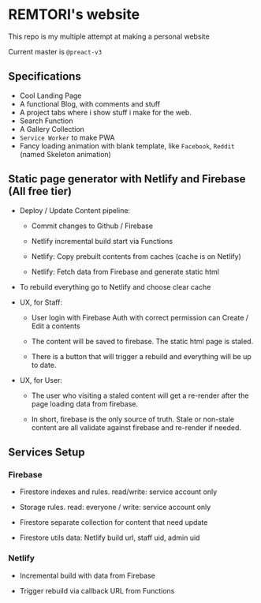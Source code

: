 # REMTORI's website

This repo is my multiple attempt at making a personal website

Current master is `@preact-v3`

## Specifications

- Cool Landing Page
- A functional Blog, with comments and stuff
- A project tabs where i show stuff i make for the web.
- Search Function
- A Gallery Collection
- `Service Worker` to make PWA
- Fancy loading animation with blank template, like `Facebook`, `Reddit` (named Skeleton animation)

## Static page generator with Netlify and Firebase (All free tier)

- Deploy / Update Content pipeline:

	- Commit changes to Github / Firebase

	- Netlify incremental build start via Functions

	- Netlify: Copy prebuilt contents from caches (cache is on Netlify)

	- Netlify: Fetch data from Firebase and generate static html

- To rebuild everything go to Netlify and choose clear cache

- UX, for Staff:

	- User login with Firebase Auth with correct permission can Create / Edit a contents

	- The content will be saved to firebase. The static html page is staled.

	- There is a button that will trigger a rebuild and everything will be up to date.

- UX, for User:

	- The user who visiting a staled content will get a re-render after the page loading data from firebase.

	- In short, firebase is the only source of truth. Stale or non-stale content are all validate against firebase and re-render if needed.

## Services Setup

### Firebase

- Firestore indexes and rules. read/write: service account only

- Storage rules. read: everyone / write: service account only

- Firestore separate collection for content that need update

- Firestore utils data: Netlify build url, staff uid, admin uid

### Netlify

- Incremental build with data from Firebase

- Trigger rebuild via callback URL from Functions
